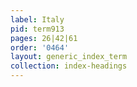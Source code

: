 ```yaml
---
label: Italy
pid: term913
pages: 26|42|61
order: '0464'
layout: generic_index_term
collection: index-headings
---
```

